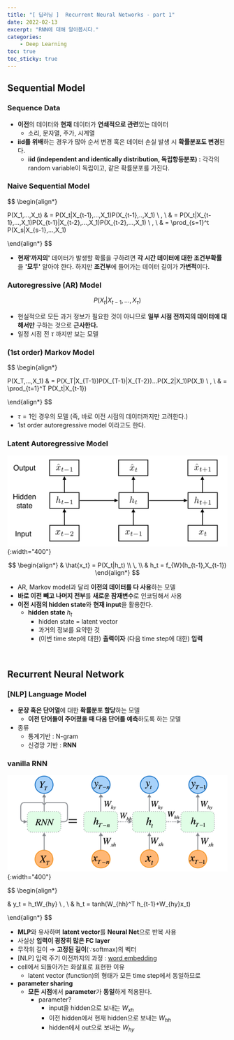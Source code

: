 ```yaml
---
title: "[ 딥러닝 ]  Recurrent Neural Networks - part 1"
date: 2022-02-13
excerpt: "RNN에 대해 알아봅시다."
categories: 
    - Deep Learning
toc: true
toc_sticky: true
---
```



## Sequential Model

### Sequence Data

- **이전**의 데이터와 **현재** 데이터가 **연쇄적으로 관련**있는 데이터
    - 소리, 문자열, 주가, 시계열
- **iid를 위배**하는 경우가 많아 순서 변경 혹은 데이터 손실 발생 시 **확률분포도 변경**된다.
    - **iid (independent and identically distribution, 독립항등분포) :** 각각의 random variable이 독립이고, 같은 확률분포를 가진다.

### Naive Sequential Model

$$
\begin{align*}

P(X_1,...,X_t)
& = P(X_t|X_{t-1},...,X_1)P(X_{t-1},..,X_1)
\\ \, \\
& = P(X_t|X_{t-1},...,X_1)P(X_{t-1}|X_{t-2},...,X_1)P(X_{t-2},...,X_1)
\\ \, \\
& = \prod_{s=1}^t P(X_s|X_{s-1},...,X_1)

\end{align*}
$$

- **현재'까지의'** 데이터가 발생할 확률을 구하려면 **각 시간 데이터에 대한 조건부확률**을 **'모두'** 알아야 한다. 하지만 **조건부**에 들어가는 데이터 길이가 **가변적**이다.

### Autoregressive (AR) Model

$$
P(X_t|X_{t-1},...,X_\tau)
$$

- 현실적으로 모든 과거 정보가 필요한 것이 아니므로 **일부 시점 전까지의 데이터에 대해서만** 구하는 것으로 **근사한다.**
- 일정 시점 전 $\tau$ 까지만 보는 모델

### (1st order) Markov Model

$$
\begin{align*}

P(X_T,...,X_1) 
& = P(X_T|X_{T-1})P(X_{T-1}|X_{T-2})...P(X_2|X_1)P(X_1)
\\ \, \\
& = \prod_{t=1}^T P(X_t|X_{t-1})

\end{align*}
$$

- $\tau=1$인 경우의 모델 (즉, 바로 이전 시점의 데이터까지만 고려한다.)
- 1st order autoregressive model 이라고도 한다.

### Latent Autoregressive Model

![Untitled](/assets/images/posts/deep_learning/rnn/1.png){:width="400"}

$$
\begin{align*}
& \hat{x_t} = P(X_t|h_t)
\\ \, \\
& h_t = f_{W}(h_{t-1},X_{t-1})
\end{align*}
$$

- AR, Markov model과 달리 **이전의 데이터를 다 사용**하는 모델
- **바로 이전 빼고 나머지 전부**를 **새로운 잠재변수**로 인코딩해서 사용
- **이전 시점의 hidden state**와 **현재 input**을 활용한다.
    - **hidden state** $h_t$
        - hidden state = latent vector
        - 과거의 정보를 요약한 것
        - (이번 time step에 대한) **출력이자** (다음 time step에 대한) **입력**

<br/>    

## Recurrent Neural Network

### [NLP] Language Model

- **문장 혹은 단어열**에 대한 **확률분포 할당**하는 모델
    - **이전 단어들이 주어졌을 때 다음 단어를 예측**하도록 하는 모델
- 종류
    - 통계기반 : N-gram
    - 신경망 기반 : **RNN**

### vanilla RNN

![untitled.png](/assets/images/posts/deep_learning/rnn/2.png){:width="400"}

$$
\begin{align*}

& y_t = h_tW_{hy}
\\ \, \\
& h_t = tanh(W_{hh}^T h_{t-1}+W_{hy}x_t)

\end{align*}
$$

- **MLP**와 유사하며 **latent vector**를 **Neural Net**으로 반복 사용
- 사실상 **입력이 굉장히 많은 FC layer**
- 무작위 길이 → **고정된 길이**(∵softmax)의 벡터
- [NLP] 입력 주기 이전까지의 과정 : [word embedding](/이것저것/word_embedding/)
- cell에서 되돌아가는 화살표로 표현한 이유
    - latent vector (function)의 형태가 모든 time step에서 동일하므로
- **parameter sharing**
    - **모든 시점**에서 **parameter**가 **동일**하게 적용된다.
        - parameter?
            - input을 hidden으로 보내는 $W_{xh}$
            - 이전 hidden에서 현재 hidden으로 보내는 $W_{hh}$
            - hidden에서 out으로 보내는 $W_{hy}$

